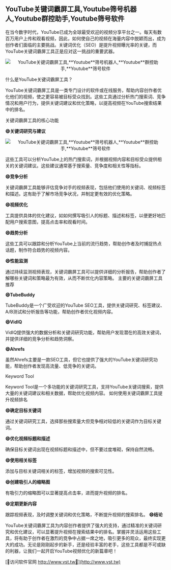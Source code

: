 ## **YouTube关键词霸屏工具,**Youtube**筛号机器人,**Youtube**群控助手,**Youtube**筛号软件**

在当今数字时代，YouTube已成为全球最受欢迎的视频分享平台之一。每天有数百万用户上传和观看视频，因此，如何使自己的视频在海量内容中脱颖而出，成为创作者们面临的主要挑战。关键词优化（SEO）是提升视频曝光率的关键，而YouTube关键词霸屏工具正是应对这一挑战的重要武器。

 <center><img src="https://vst.tw/MP4/tuiguang/png/2.png" alt="YouTube关键词霸屏工具,**Youtube**筛号机器人,**Youtube**群控助手,**Youtube**筛号软件"></center>

什么是YouTube关键词霸屏工具？

YouTube关键词霸屏工具是一类专门设计的软件或在线服务，帮助内容创作者优化他们的视频，使之更容易被目标受众找到。这些工具通过分析热门搜索词、竞争情况和用户行为，提供关键词建议和优化策略，以提高视频在YouTube搜索结果中的排名。

关键词霸屏工具的核心功能

**😄关键词研究与建议**

 <center><img src="https://vst.tw/MP4/tuiguang/png/5.png" alt="YouTube关键词霸屏工具,**Youtube**筛号机器人,**Youtube**群控助手,**Youtube**筛号软件"></center>

这些工具可以分析YouTube上的热门搜索词，并根据视频内容和目标受众提供相关的关键词建议。这些建议通常基于搜索量、竞争度和相关性等指标。

**😄竞争分析**

关键词霸屏工具能够评估竞争对手的视频表现，包括他们使用的关键词、视频标签和描述。这有助于了解市场竞争状况，并制定更有效的优化策略。

**😄视频优化**

工具提供具体的优化建议，如如何撰写吸引人的标题、描述和标签，以便更好地匹配用户搜索意图，提高点击率和观看时间。

**😄趋势分析**

这些工具可以跟踪和分析YouTube上当前的流行趋势，帮助创作者及时捕捉热点话题，制作符合趋势的视频内容。

**😄性能监测**

通过持续监测视频表现，关键词霸屏工具可以提供详细的分析报告，帮助创作者了解哪些关键词和策略最为有效，从而不断优化内容策略。
主要的关键词霸屏工具推荐

**😄TubeBuddy**

TubeBuddy是一个广受欢迎的YouTube SEO工具，提供关键词研究、标签建议、A/B测试和分析报告等功能，帮助创作者优化视频内容。

**😄VidIQ**

VidIQ提供强大的数据分析和关键词研究功能，帮助用户发现潜在的高效关键词，并提供详细的竞争分析和趋势洞察。

**😄Ahrefs**

虽然Ahrefs主要是一款SEO工具，但它也提供了强大的YouTube关键词研究功能，帮助创作者发现高流量、低竞争的关键词。

Keyword Tool

Keyword Tool是一个多功能的关键词研究工具，支持YouTube关键词搜索，提供大量的关键词建议和相关数据，帮助优化视频内容。
如何使用关键词霸屏工具提升视频排名

**😄确定目标关键词**

通过关键词研究工具，选择那些搜索量大但竞争相对较低的关键词作为目标关键词。

**😄优化视频标题和描述**

确保目标关键词出现在视频标题和描述中，但不要过度堆砌，保持自然流畅。

**😄使用相关标签**

添加与目标关键词相关的标签，增加视频的搜索可见性。

**😄创建吸引人的缩略图**

有吸引力的缩略图可以显著提高点击率，进而提升视频的排名。

**😄定期更新内容**

跟踪视频表现，及时调整关键词和优化策略，不断提升视频的搜索排名。
**😄结论**

YouTube关键词霸屏工具为内容创作者提供了强大的支持，通过精准的关键词研究和优化建议，可以显著提升视频在搜索结果中的排名。掌握并灵活运用这些工具，将有助于创作者在激烈的竞争中占据一席之地，吸引更多的观众，最终实现更大的成功。无论是刚刚起步的新手，还是经验丰富的老手，这些工具都是不可或缺的利器，让我们一起开启YouTube视频优化的新篇章吧！


[👻访问软件官网 http://www.vst.tw👻](http://www.vst.tw)
